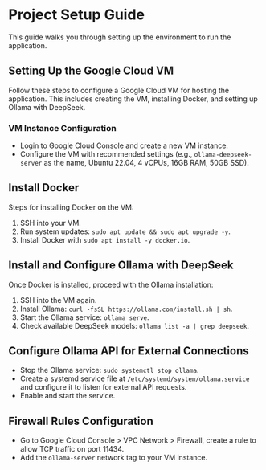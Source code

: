 # Project Setup Guide

This guide walks you through setting up the environment to run the application.

## Setting Up the Google Cloud VM
Follow these steps to configure a Google Cloud VM for hosting the application. This includes creating the VM, installing Docker, and setting up Ollama with DeepSeek.

### VM Instance Configuration
- Login to Google Cloud Console and create a new VM instance.
- Configure the VM with recommended settings (e.g., `ollama-deepseek-server` as the name, Ubuntu 22.04, 4 vCPUs, 16GB RAM, 50GB SSD).

## Install Docker
Steps for installing Docker on the VM:
1. SSH into your VM.
2. Run system updates: `sudo apt update && sudo apt upgrade -y`.
3. Install Docker with `sudo apt install -y docker.io`.

## Install and Configure Ollama with DeepSeek
Once Docker is installed, proceed with the Ollama installation:
1. SSH into the VM again.
2. Install Ollama: `curl -fsSL https://ollama.com/install.sh | sh`.
3. Start the Ollama service: `ollama serve`.
4. Check available DeepSeek models: `ollama list -a | grep deepseek`.

## Configure Ollama API for External Connections
- Stop the Ollama service: `sudo systemctl stop ollama`.
- Create a systemd service file at `/etc/systemd/system/ollama.service` and configure it to listen for external API requests.
- Enable and start the service.

## Firewall Rules Configuration
- Go to Google Cloud Console > VPC Network > Firewall, create a rule to allow TCP traffic on port 11434.
- Add the `ollama-server` network tag to your VM instance.
